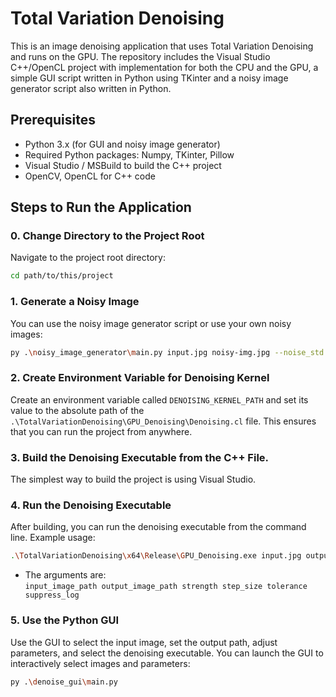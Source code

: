 # Total Variation Denoising

This is an image denoising application that uses Total Variation Denoising and runs on the GPU. The repository includes the Visual Studio C++/OpenCL project with implementation for both the CPU and the GPU, a simple GUI script written in Python using TKinter and a noisy image generator script also written in Python.

## Prerequisites

- Python 3.x (for GUI and noisy image generator)
- Required Python packages: Numpy, TKinter, Pillow
- Visual Studio / MSBuild to build the C++ project
- OpenCV, OpenCL for C++ code

## Steps to Run the Application

### 0. Change Directory to the Project Root

Navigate to the project root directory:

```sh
cd path/to/this/project
```

### 1. Generate a Noisy Image

You can use the noisy image generator script or use your own noisy images:

```sh
py .\noisy_image_generator\main.py input.jpg noisy-img.jpg --noise_std 25
```

### 2. Create Environment Variable for Denoising Kernel

Create an environment variable called `DENOISING_KERNEL_PATH` and set its value to the absolute path of the `.\TotalVariationDenoising\GPU_Denoising\Denoising.cl` file. This ensures that you can run the project from anywhere.

### 3. Build the Denoising Executable from the C++ File.

The simplest way to build the project is using Visual Studio.

### 4. Run the Denoising Executable

After building, you can run the denoising executable from the command line. Example usage:

```sh
.\TotalVariationDenoising\x64\Release\GPU_Denoising.exe input.jpg output.jpg 0.1 0.01 0.0032 false
```
- The arguments are:  
  `input_image_path output_image_path strength step_size tolerance suppress_log`

### 5. Use the Python GUI

Use the GUI to select the input image, set the output path, adjust parameters, and select the denoising executable. You can launch the GUI to interactively select images and parameters:

```sh
py .\denoise_gui\main.py
```
